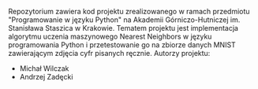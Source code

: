Repozytorium zawiera kod projektu zrealizowanego w ramach przedmiotu "Programowanie w języku Python" na Akademii Górniczo-Hutniczej im. Stanisława Staszica w Krakowie.
Tematem projektu jest implementacja algorytmu uczenia maszynowego Nearest Neighbors w języku programowania Python i przetestowanie go na zbiorze danych MNIST zawierającym zdjęcia cyfr pisanych ręcznie.
Autorzy projektu:
- Michał Wilczak
- Andrzej Zadęcki
